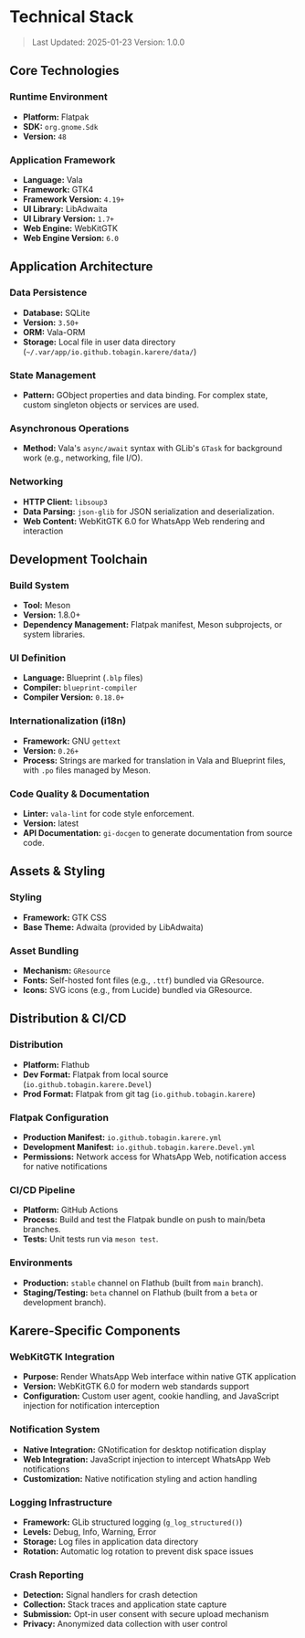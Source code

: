 # Technical Stack

> Last Updated: 2025-01-23
> Version: 1.0.0

## Core Technologies

### Runtime Environment
- **Platform:** Flatpak
- **SDK:** `org.gnome.Sdk`
- **Version:** `48`

### Application Framework
- **Language:** Vala
- **Framework:** GTK4
- **Framework Version:** `4.19+`
- **UI Library:** LibAdwaita
- **UI Library Version:** `1.7+`
- **Web Engine:** WebKitGTK
- **Web Engine Version:** `6.0`

## Application Architecture

### Data Persistence
- **Database:** SQLite
- **Version:** `3.50+`
- **ORM:** Vala-ORM
- **Storage:** Local file in user data directory (`~/.var/app/io.github.tobagin.karere/data/`)

### State Management
- **Pattern:** GObject properties and data binding. For complex state, custom singleton objects or services are used.

### Asynchronous Operations
- **Method:** Vala's `async/await` syntax with GLib's `GTask` for background work (e.g., networking, file I/O).

### Networking
- **HTTP Client:** `libsoup3`
- **Data Parsing:** `json-glib` for JSON serialization and deserialization.
- **Web Content:** WebKitGTK 6.0 for WhatsApp Web rendering and interaction

## Development Toolchain

### Build System
- **Tool:** Meson
- **Version:** 1.8.0+
- **Dependency Management:** Flatpak manifest, Meson subprojects, or system libraries.

### UI Definition
- **Language:** Blueprint (`.blp` files)
- **Compiler:** `blueprint-compiler`
- **Compiler Version:** `0.18.0+`

### Internationalization (i18n)
- **Framework:** GNU `gettext`
- **Version:** `0.26+`
- **Process:** Strings are marked for translation in Vala and Blueprint files, with `.po` files managed by Meson.

### Code Quality & Documentation
- **Linter:** `vala-lint` for code style enforcement.
- **Version:** latest
- **API Documentation:** `gi-docgen` to generate documentation from source code.

## Assets & Styling

### Styling
- **Framework:** GTK CSS
- **Base Theme:** Adwaita (provided by LibAdwaita)

### Asset Bundling
- **Mechanism:** `GResource`
- **Fonts:** Self-hosted font files (e.g., `.ttf`) bundled via GResource.
- **Icons:** SVG icons (e.g., from Lucide) bundled via GResource.

## Distribution & CI/CD

### Distribution
- **Platform:** Flathub
- **Dev Format:** Flatpak from local source (`io.github.tobagin.karere.Devel`)
- **Prod Format:** Flatpak from git tag (`io.github.tobagin.karere`)

### Flatpak Configuration
- **Production Manifest:** `io.github.tobagin.karere.yml`
- **Development Manifest:** `io.github.tobagin.karere.Devel.yml`
- **Permissions:** Network access for WhatsApp Web, notification access for native notifications

### CI/CD Pipeline
- **Platform:** GitHub Actions
- **Process:** Build and test the Flatpak bundle on push to main/beta branches.
- **Tests:** Unit tests run via `meson test`.

### Environments
- **Production:** `stable` channel on Flathub (built from `main` branch).
- **Staging/Testing:** `beta` channel on Flathub (built from a `beta` or development branch).

## Karere-Specific Components

### WebKitGTK Integration
- **Purpose:** Render WhatsApp Web interface within native GTK application
- **Version:** WebKitGTK 6.0 for modern web standards support
- **Configuration:** Custom user agent, cookie handling, and JavaScript injection for notification interception

### Notification System
- **Native Integration:** GNotification for desktop notification display
- **Web Integration:** JavaScript injection to intercept WhatsApp Web notifications
- **Customization:** Native notification styling and action handling

### Logging Infrastructure
- **Framework:** GLib structured logging (`g_log_structured()`)
- **Levels:** Debug, Info, Warning, Error
- **Storage:** Log files in application data directory
- **Rotation:** Automatic log rotation to prevent disk space issues

### Crash Reporting
- **Detection:** Signal handlers for crash detection
- **Collection:** Stack traces and application state capture
- **Submission:** Opt-in user consent with secure upload mechanism
- **Privacy:** Anonymized data collection with user control